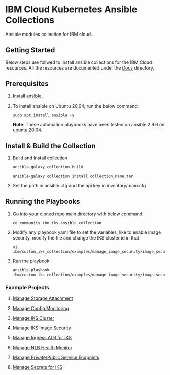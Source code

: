 # IBM Cloud Kubernetes Ansible Collections

Ansible modules collection for IBM cloud.

## Getting Started
Below steps are follwed to install ansible collections for the IBM Cloud resources. All the resources are documented under the [Docs] directory.

## Prerequisites

1. [Install ansible].

2.  To install ansible on Ubuntu 20.04, run the below command: 

    ```
    sudo apt install ansible -y
    ```


    **Note**: These automation playbooks have been tested on ansible 2.9.6 on ubuntu 20.04.

## Install & Build the Collection

1. Build and Install collection
    
    ```
    ansible-galaxy collection build
    ```

    ```
    ansible-galaxy collection install collection_name.tar
    ```
2.  Set the path in ansible.cfg and the api key in inventory/main.cfg

## Running the Playbooks

1. Go into your cloned repo main directory with below command.
    
    ```
    cd community_ibm_iks_ansible_collection
    ```

2. Modify any playbook yaml file to set the variables, like to enable image security, modify the file and change the IKS cluster id in that

    ```
    vi ibm/custom_iks_collection/examples/manage_image_security/image_security_enable.yaml
    ```
   
2. Run the playbook

    ```
    ansible-playbook ibm/custom_iks_collection/examples/manage_image_security/image_security_enable.yaml
    ```
    
### Example Projects

1. [Manage Storage Attachment](https://github.com/marifse/community_ibm_iks_ansible_collections/tree/main/ibm/custom_iks_collection/examples/iks_vpc_cluster/manage_storage_attachment)

2. [Manage Config Monitoring](https://github.com/marifse/community_ibm_iks_ansible_collections/tree/main/ibm/custom_iks_collection/examples/iks_vpc_cluster/manage_config_monitoring)

3. [Manage IKS Cluster](https://github.com/marifse/community_ibm_iks_ansible_collections/tree/main/ibm/custom_iks_collection/examples/iks_vpc_cluster/manage_iks_cluster)

4. [Manage IKS Image Security](https://github.com/marifse/community_ibm_iks_ansible_collections/tree/main/ibm/custom_iks_collection/examples/iks_vpc_cluster/manage_image_security)

5. [Manage Ingress ALB for IKS](https://github.com/marifse/community_ibm_iks_ansible_collections/tree/main/ibm/custom_iks_collection/examples/iks_vpc_cluster/manage_ingress_alb)

6. [Manage NLB Health Monitor](https://github.com/marifse/community_ibm_iks_ansible_collections/tree/main/ibm/custom_iks_collection/examples/iks_vpc_cluster/manage_nlb_health_monitor)

7. [Manage Private/Public Service Endpoints](https://github.com/marifse/community_ibm_iks_ansible_collections/tree/main/ibm/custom_iks_collection/examples/iks_vpc_cluster/manage_private_public_service_endpoint)

8. [Manage Secrets for IKS](https://github.com/marifse/community_ibm_iks_ansible_collections/tree/main/ibm/custom_iks_collection/examples/iks_vpc_cluster/manage_secret)


[Install ansible]: https://docs.ansible.com/ansible/latest/installation_guide/intro_installation.html
[Docs]: https://github.com/IBM-Cloud/ansible-collection-ibm/tree/master/docs

